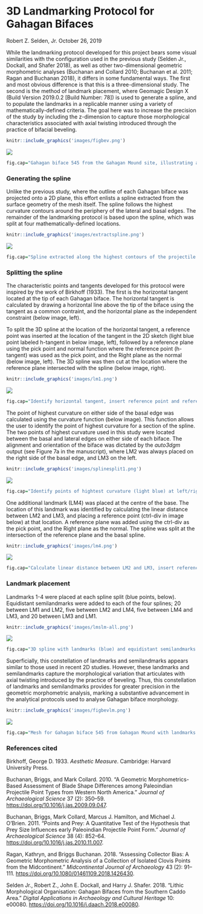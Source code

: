 3D Landmarking Protocol for Gahagan Bifaces
================
Robert Z. Selden, Jr.
October 26, 2019

While the landmarking protocol developed for this project bears some
visual similarities with the configuration used in the previous study
(Selden Jr., Dockall, and Shafer 2018), as well as other two-dimensional
geometric morphometric analyses (Buchanan and Collard 2010; Buchanan et
al. 2011; Ragan and Buchanan 2018), it differs in some fundamental ways.
The first and most obvious difference is that this is a
three-dimensional study. The second is the method of landmark placement,
where Geomagic Design X (Build Version 2019.0.2 \[Build Number: 78\]) is
used to generate a spline, and to populate the landmarks in a replicable
manner using a variety of mathematically-defined criteria. The goal here
was to increase the precision of the study by including the z-dimension
to capture those morphological characteristics associated with axial
twisting introduced through the practice of bifacial beveling.

``` r
knitr::include_graphics('images/figbev.png')
```

![](images/figbev.png)<!-- -->

``` r
fig.cap="Gahagan biface 545 from the Gahagan Mound site, illustrating axial twisting. \\label{figbev}"
```

### Generating the spline

Unlike the previous study, where the outline of each Gahagan biface was
projected onto a 2D plane, this effort enlists a spline extracted from
the surface geometry of the mesh itself. The spline follows the highest
curvature contours around the periphery of the lateral and basal edges.
The remainder of the landmarking protocol is based upon the spline,
which was split at four mathematically-defined locations.

``` r
knitr::include_graphics('images/extractspline.png')
```

![](images/extractspline.png)<!-- -->

``` r
fig.cap="Spline extracted along the highest contours of the projectile. \\label{figspline}"
```

### Splitting the spline

The characteristic points and tangents developed for this protocol were
inspired by the work of Birkhoff (1933). The first is the horizontal
tangent located at the tip of each Gahagan biface. The horizontal
tangent is calculated by drawing a horizontal line above the tip of the
biface using the tangent as a common contraint, and the horizontal plane
as the independent constraint (below image, left).

To split the 3D spline at the location of the horizontal tangent, a
reference point was inserted at the location of the tangent in the 2D
sketch (light blue point labeled h-tangent in below image, left),
followed by a reference plane using the pick point and normal function
where the reference point (h-tangent) was used as the pick point, and
the Right plane as the normal (below image, left). The 3D spline was
then cut at the location where the reference plane intersected with the
spline (below image, right).

``` r
knitr::include_graphics('images/lm1.png')
```

![](images/lm1.png)<!-- -->

``` r
fig.cap="Identify horizontal tangent, insert reference point and reference plane (left). Use reference plane to cut spline at the location of the horizontal tangent (right). \\label{figlm1}"
```

The point of highest curvature on either side of the basal edge was
calculated using the curvature function (below image). This function
allows the user to identify the point of highest curvature for a section
of the spline. The two points of highest curvature used in this study
were located between the basal and lateral edges on either side of each
biface. The alignment and orientation of the biface was dictated by the
*auto3dgm* output (see Figure 7a in the manuscript), where LM2 was
always placed on the right side of the basal edge, and LM3 on the left.

``` r
knitr::include_graphics('images/splinesplit1.png')
```

![](images/splinesplit1.png)<!-- -->

``` r
fig.cap="Identify points of hightest curvature (light blue) at left/right intersection of lateral and basal edges. \\label{figsplinesplitlr}"
```

One additional landmark (LM4) was placed at the centre of the base. The
location of this landmark was identified by calculating the linear
distance between LM2 and LM3, and placing a reference point (ctrl-div in
image below) at that location. A reference plane was added using the
ctrl-div as the pick point, and the Right plane as the normal. The
spline was split at the intersection of the reference plane and the
basal spline.

``` r
knitr::include_graphics('images/lm4.png')
```

![](images/lm4.png)<!-- -->

``` r
fig.cap="Calculate linear distance between LM2 and LM3, insert reference plane coplanar to Right plane equidistant between LM2 and LM3, and use the reference plane to cut the spline.  \\label{figlm4}"
```

### Landmark placement

Landmarks 1-4 were placed at each spline split (blue points, below).
Equidistant semilandmarks were added to each of the four splines; 20
between LM1 and LM2, five between LM2 and LM4, five between LM4 and LM3,
and 20 between LM3 and LM1.

``` r
knitr::include_graphics('images/lmslm-all.png')
```

![](images/lmslm-all.png)<!-- -->

``` r
fig.cap="3D spline with landmarks (blue) and equidistant semilandmarks (white) applied, with top, right, and front planes.  \\label{figlmslm-all}"
```

Superficially, this constellation of landmarks and semilandmarks appears
similar to those used in recent 2D studies. However, these landmarks and
semilandmarks capture the morphological variation that articulates with
axial twisting introduced by the practice of beveling. Thus, this
constellation of landmarks and semilandmarks provides for greater
precision in the geometric morphometric analysis, marking a substantive
advancement in the analytical protocols used to analyse Gahagan biface
morphology.

``` r
knitr::include_graphics('images/figbevlm.png')
```

![](images/figbevlm.png)<!-- -->

``` r
fig.cap="Mesh for Gahagan biface 545 from Gahagan Mound with landmarks and equidistant semilandmarks applied. \\label{figbevlm}"
```

### References cited

<div id="refs" class="references">

<div id="ref-RN11786">

Birkhoff, George D. 1933. *Aesthetic Measure*. Cambridge: Harvard
University Press.

</div>

<div id="ref-RN1754">

Buchanan, Briggs, and Mark Collard. 2010. “A Geometric
Morphometrics-Based Assessment of Blade Shape Differences among
Paleoindian Projectile Point Types from Western North America.” *Journal
of Archaeological Science* 37 (2): 350–59.
<https://doi.org/10.1016/j.jas.2009.09.047>.

</div>

<div id="ref-RN1736">

Buchanan, Briggs, Mark Collard, Marcus J. Hamilton, and Michael J.
O’Brien. 2011. “Points and Prey: A Quantitative Test of the Hypothesis
that Prey Size Influences early Paleoindian Projectile Point Form.”
*Journal of Archaeological Science* 38 (4): 852–64.
<https://doi.org/10.1016/j.jas.2010.11.007>.

</div>

<div id="ref-RN11731">

Ragan, Kathryn, and Briggs Buchanan. 2018. “Assessing Collector Bias: A
Geometric Morphometric Analysis of a Collection of Isolated Clovis
Points from the Midcontinent.” *Midcontinental Journal of Archaeology*
43 (2): 91–111. <https://doi.org/10.1080/01461109.2018.1426430>.

</div>

<div id="ref-RN11783">

Selden Jr., Robert Z., John E. Dockall, and Harry J. Shafer. 2018.
“Lithic Morphological Organisation: Gahagan Bifaces from the Southern
Caddo Area.” *Digital Applications in Archaeology and Cultural Heritage*
10: e00080. <https://doi.org/10.1016/j.daach.2018.e00080>.

</div>

</div>
